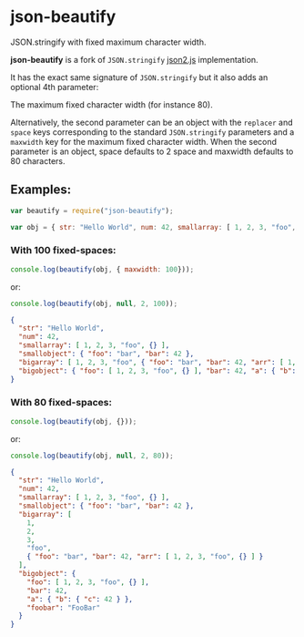 json-beautify
=============
JSON.stringify with fixed maximum character width.

**json-beautify** is a fork of `JSON.stringify` [json2.js](https://github.com/douglascrockford/JSON-js/blob/master/json2.js) implementation.


It has the exact same signature of `JSON.stringify` but it also adds an optional 4th parameter:

The maximum fixed character width (for instance 80).

Alternatively, the second parameter can be an object with the `replacer` and `space` keys corresponding to the
standard `JSON.stringify` parameters and a `maxwidth` key for the maximum fixed character width. When the
second parameter is an object, space defaults to 2 space and maxwidth defaults to 80 characters.

## Examples:

```js
var beautify = require("json-beautify");

var obj = { str: "Hello World", num: 42, smallarray: [ 1, 2, 3, "foo", {} ], smallobject: { foo: "bar", bar: 42 }, bigarray: [ 1, 2, 3, "foo", { foo: "bar", bar: 42, arr: [ 1, 2, 3, "foo", {} ] } ], bigobject: { foo: [ 1, 2, 3, "foo", {} ], bar: 42, a: {b: { c: 42 }}, foobar: "FooBar" } };
```


### With 100 fixed-spaces:

```js
console.log(beautify(obj, { maxwidth: 100}));
```

or:

```js
console.log(beautify(obj, null, 2, 100));
```

```json
{
  "str": "Hello World",
  "num": 42,
  "smallarray": [ 1, 2, 3, "foo", {} ],
  "smallobject": { "foo": "bar", "bar": 42 },
  "bigarray": [ 1, 2, 3, "foo", { "foo": "bar", "bar": 42, "arr": [ 1, 2, 3, "foo", {} ] } ],
  "bigobject": { "foo": [ 1, 2, 3, "foo", {} ], "bar": 42, "a": { "b": { "c": 42 } }, "foobar": "FooBar" }
}
```

### With 80 fixed-spaces:

```js
console.log(beautify(obj, {}));
```

or:

```js
console.log(beautify(obj, null, 2, 80));
```

```json
{
  "str": "Hello World",
  "num": 42,
  "smallarray": [ 1, 2, 3, "foo", {} ],
  "smallobject": { "foo": "bar", "bar": 42 },
  "bigarray": [
    1,
    2,
    3,
    "foo",
    { "foo": "bar", "bar": 42, "arr": [ 1, 2, 3, "foo", {} ] }
  ],
  "bigobject": {
    "foo": [ 1, 2, 3, "foo", {} ],
    "bar": 42,
    "a": { "b": { "c": 42 } },
    "foobar": "FooBar"
  }
}
```
